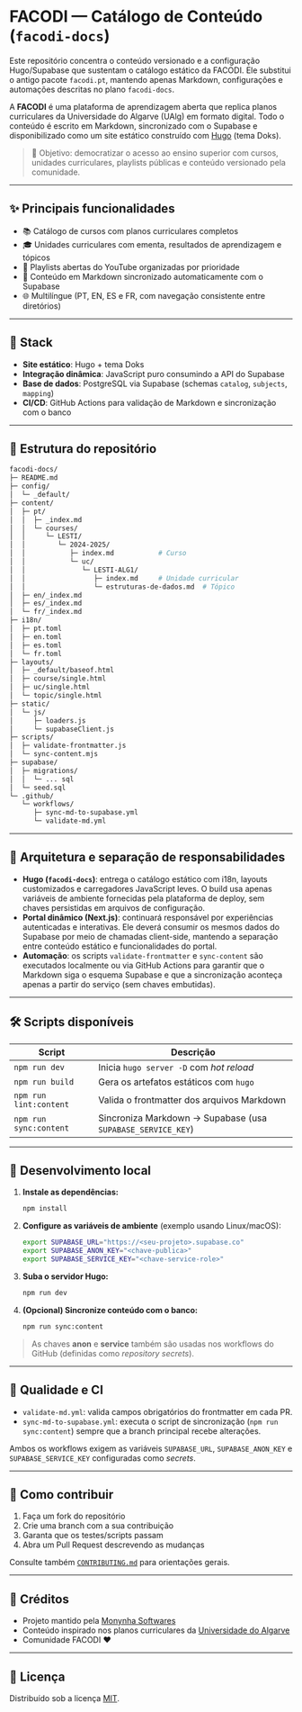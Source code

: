 # FACODI — Catálogo de Conteúdo (`facodi-docs`)

Este repositório concentra o conteúdo versionado e a configuração Hugo/Supabase que sustentam o catálogo estático da FACODI. Ele substitui o antigo pacote `facodi.pt`, mantendo apenas Markdown, configurações e automações descritas no plano `facodi-docs`.

A **FACODI** é uma plataforma de aprendizagem aberta que replica planos curriculares da Universidade do Algarve (UAlg) em formato digital. Todo o conteúdo é escrito em Markdown, sincronizado com o Supabase e disponibilizado como um site estático construído com [Hugo](https://gohugo.io/) (tema Doks).

> 🎯 Objetivo: democratizar o acesso ao ensino superior com cursos, unidades curriculares, playlists públicas e conteúdo versionado pela comunidade.

---

## ✨ Principais funcionalidades

- 📚 Catálogo de cursos com planos curriculares completos
- 🎓 Unidades curriculares com ementa, resultados de aprendizagem e tópicos
- 🎥 Playlists abertas do YouTube organizadas por prioridade
- 📝 Conteúdo em Markdown sincronizado automaticamente com o Supabase
- 🌐 Multilíngue (PT, EN, ES e FR, com navegação consistente entre diretórios)

---

## 🧱 Stack

- **Site estático**: Hugo + tema Doks
- **Integração dinâmica**: JavaScript puro consumindo a API do Supabase
- **Base de dados**: PostgreSQL via Supabase (schemas `catalog`, `subjects`, `mapping`)
- **CI/CD**: GitHub Actions para validação de Markdown e sincronização com o banco

---

## 📂 Estrutura do repositório

```bash
facodi-docs/
├─ README.md
├─ config/
│  └─ _default/
├─ content/
│  ├─ pt/
│  │  ├─ _index.md
│  │  └─ courses/
│  │     └─ LESTI/
│  │        └─ 2024-2025/
│  │           ├─ index.md           # Curso
│  │           └─ uc/
│  │              └─ LESTI-ALG1/
│  │                 ├─ index.md     # Unidade curricular
│  │                 └─ estruturas-de-dados.md  # Tópico
│  ├─ en/_index.md
│  ├─ es/_index.md
│  └─ fr/_index.md
├─ i18n/
│  ├─ pt.toml
│  ├─ en.toml
│  ├─ es.toml
│  └─ fr.toml
├─ layouts/
│  ├─ _default/baseof.html
│  ├─ course/single.html
│  ├─ uc/single.html
│  └─ topic/single.html
├─ static/
│  └─ js/
│     ├─ loaders.js
│     └─ supabaseClient.js
├─ scripts/
│  ├─ validate-frontmatter.js
│  └─ sync-content.mjs
├─ supabase/
│  ├─ migrations/
│  │  └─ ... sql
│  └─ seed.sql
└─ .github/
   └─ workflows/
      ├─ sync-md-to-supabase.yml
      └─ validate-md.yml
```

---

## 📐 Arquitetura e separação de responsabilidades

- **Hugo (`facodi-docs`)**: entrega o catálogo estático com i18n, layouts customizados e carregadores JavaScript leves. O build usa apenas variáveis de ambiente fornecidas pela plataforma de deploy, sem chaves persistidas em arquivos de configuração.
- **Portal dinâmico (Next.js)**: continuará responsável por experiências autenticadas e interativas. Ele deverá consumir os mesmos dados do Supabase por meio de chamadas client-side, mantendo a separação entre conteúdo estático e funcionalidades do portal.
- **Automação**: os scripts `validate-frontmatter` e `sync-content` são executados localmente ou via GitHub Actions para garantir que o Markdown siga o esquema Supabase e que a sincronização aconteça apenas a partir do serviço (sem chaves embutidas).

---

## 🛠️ Scripts disponíveis

| Script | Descrição |
| ------ | --------- |
| `npm run dev` | Inicia `hugo server -D` com *hot reload* |
| `npm run build` | Gera os artefatos estáticos com `hugo` |
| `npm run lint:content` | Valida o frontmatter dos arquivos Markdown |
| `npm run sync:content` | Sincroniza Markdown → Supabase (usa `SUPABASE_SERVICE_KEY`) |

---

## 🚀 Desenvolvimento local

1. **Instale as dependências:**
   ```bash
   npm install
   ```

2. **Configure as variáveis de ambiente** (exemplo usando Linux/macOS):
   ```bash
   export SUPABASE_URL="https://<seu-projeto>.supabase.co"
   export SUPABASE_ANON_KEY="<chave-publica>"
   export SUPABASE_SERVICE_KEY="<chave-service-role>"
   ```

3. **Suba o servidor Hugo:**
   ```bash
   npm run dev
   ```

4. **(Opcional) Sincronize conteúdo com o banco:**
   ```bash
   npm run sync:content
   ```

> As chaves **anon** e **service** também são usadas nos workflows do GitHub (definidas como *repository secrets*).

---

## 🧪 Qualidade e CI

- `validate-md.yml`: valida campos obrigatórios do frontmatter em cada PR.
- `sync-md-to-supabase.yml`: executa o script de sincronização (`npm run sync:content`) sempre que a branch principal recebe alterações.

Ambos os workflows exigem as variáveis `SUPABASE_URL`, `SUPABASE_ANON_KEY` e `SUPABASE_SERVICE_KEY` configuradas como *secrets*.

---

## 🤝 Como contribuir

1. Faça um fork do repositório
2. Crie uma branch com a sua contribuição
3. Garanta que os testes/scripts passam
4. Abra um Pull Request descrevendo as mudanças

Consulte também [`CONTRIBUTING.md`](./CONTRIBUTING.md) para orientações gerais.

---

## 👥 Créditos

- Projeto mantido pela [Monynha Softwares](https://monynha.com)
- Conteúdo inspirado nos planos curriculares da [Universidade do Algarve](https://www.ualg.pt)
- Comunidade FACODI ❤️

---

## 📜 Licença

Distribuído sob a licença [MIT](./LICENSE).
